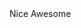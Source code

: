 <stellar-toggle name="option-one" label="Do you want things?">
	<stellar-toggle-option name="one" value="on" default="off">Nice</stellar-toggle-option>
	<stellar-toggle-option name="two" value="on" default="off">Awesome</stellar-toggle-option>
</stellar-toggle>
